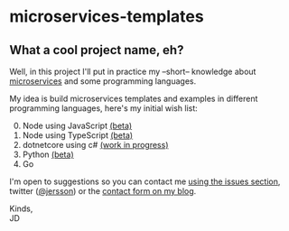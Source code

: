 # microservices-templates
What a cool project name, eh?
---
Well, in this project I'll put in practice my –short– knowledge about [microservices](https://en.wikipedia.org/wiki/Microservices) and some programming languages.  

My idea is build microservices templates and examples in different programming languages, here's my initial wish list:

0. Node using JavaScript [(beta)](./00-node)
1. Node using TypeScript [(beta)](./01-node-ts) 
2. dotnetcore using c#   [(work in progress)](./02-netcore)
3. Python                [(beta)](./03-python)
4. Go


I'm open to suggestions so you can contact me [using the issues section](https://github.com/jersson/microservices-templates/issues), twitter ([@jersson](https://twitter/jersson)) or the [contact form on my blog](https://jersson.net/contact/).

Kinds,<br/> JD